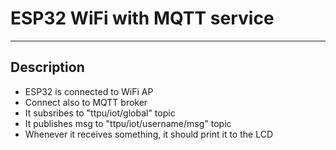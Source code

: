 # ESP32 WiFi with MQTT service

------------------------------------------------
## Description

- ESP32 is connected to WiFi AP
- Connect also to MQTT broker
- It subsribes to "ttpu/iot/global" topic
- It publishes msg to "ttpu/iot/username/msg" topic
- Whenever it receives something, it should print it to the LCD
